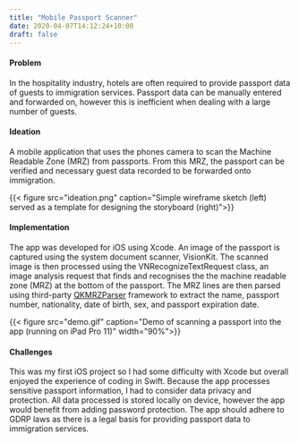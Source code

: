 ```yaml
---
title: "Mobile Passport Scanner"
date: 2020-04-07T14:12:24+10:00
draft: false
---
```


#### Problem
In the hospitality industry, hotels are often required to provide passport data of guests to immigration services. Passport data can be manually entered and forwarded on, however this is inefficient when dealing with a large number of guests.

#### Ideation
A mobile application that uses the phones camera to scan the Machine Readable Zone (MRZ) from passports. From this MRZ, the passport can be verified and necessary guest data recorded to be forwarded onto immigration. 


{{< figure src="ideation.png" caption="Simple wireframe sketch (left) served as a template for designing the storyboard (right)">}}


#### Implementation
The app was developed for iOS using Xcode. An image of the passport is captured using the system document scanner, VisionKit. The scanned image is then processed using the VNRecognizeTextRequest class, an image analysis request that finds and recognises the the machine readable zone (MRZ) at the bottom of the passport. The MRZ lines are then parsed using third-party [QKMRZParser](https://github.com/Mattijah/QKMRZParser) framework to extract the name, passport number, nationality, date of birth, sex, and passport expiration date.


{{< figure src="demo.gif" caption="Demo of scanning a passport into the app (running on iPad Pro 11)" width="90%">}}

#### Challenges
This was my first iOS project so I had some difficulty with Xcode but overall enjoyed the experience of coding in Swift. Because the app  processes sensitive passport information, I had to consider data privacy and protection. All data processed is stored locally on device, however the app would benefit from adding password protection. The app should adhere to GDRP laws as there is a legal basis for providing passport data to immigration services.